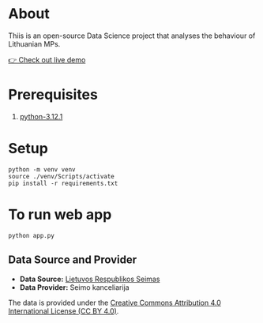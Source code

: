 # About

Thiis is an open-source Data Science project that analyses the behaviour of Lithuanian MPs.

[👉 Check out live demo](https://seimas-fe1e862a3ff9.herokuapp.com/)

# Prerequisites

1. [python-3.12.1](https://www.python.org/downloads/release/python-3121/)

# Setup

```
python -m venv venv
source ./venv/Scripts/activate
pip install -r requirements.txt
```

# To run web app
```
python app.py
```

## Data Source and Provider

- **Data Source:** [Lietuvos Respublikos Seimas](http://www.lrs.lt)
- **Data Provider:** Seimo kanceliarija

The data is provided under the [Creative Commons Attribution 4.0 International License (CC BY 4.0)](https://creativecommons.org/licenses/by/4.0/).
